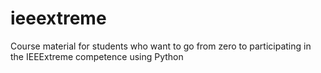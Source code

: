# ieeextreme
Course material for students who want to go from zero to participating in the IEEExtreme competence using Python
